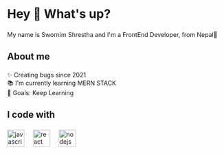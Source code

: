 <h1 align="left">Hey 👋 What's up?</h1>

###

<p align="left">My name is Swornim Shrestha and I'm a FrontEnd Developer, from Nepal👻</p>

###

<h2 align="left">About me</h2>

###

<p align="left">✨ Creating bugs since  2021<br>📚 I'm currently learning MERN STACK<br>🎯 Goals: Keep Learning<br></p>

###

<h2 align="left">I code with</h2>

###

<div align="left">
  <img src="https://cdn.jsdelivr.net/gh/devicons/devicon/icons/javascript/javascript-original.svg" height="40" alt="javascript logo"  />
  <img width="12" />
  <img src="https://cdn.jsdelivr.net/gh/devicons/devicon/icons/react/react-original.svg" height="40" alt="react logo"  />
  <img width="12" />
  <img src="https://cdn.jsdelivr.net/gh/devicons/devicon/icons/nodejs/nodejs-original.svg" height="40" alt="nodejs logo"  />
  <img width="12" />
</div>

###
